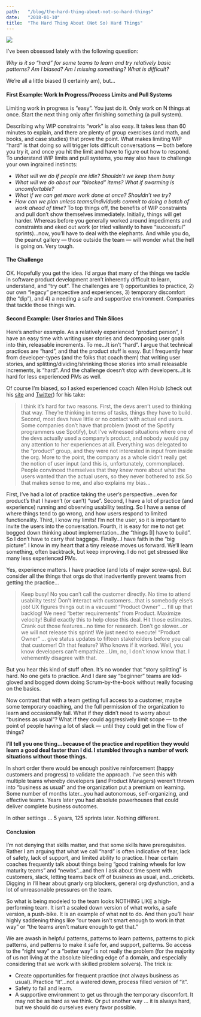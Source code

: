 ```yaml
---
path:	"/blog/the-hard-thing-about-not-so-hard-things"
date:	"2018-01-10"
title:	"The Hard Thing About (Not So) Hard Things"
---
```


![](/images/1*B_2fZo5fN9XXzO1SAa5-Fg@2x.jpeg)

I’ve been obsessed lately with the following question:

*Why is it so “hard” for some teams to learn and try relatively basic patterns? Am I biased? Am I missing something? What is difficult?*

We’re all a little biased (I certainly am), but…

#### First Example: Work In Progress/Process Limits and Pull Systems

Limiting work in progress is “easy”. You just do it. Only work on N things at once. Start the next thing only after finishing something (a pull system).

Describing why WIP constraints “work” is also easy. It takes less than 60 minutes to explain, and there are plenty of group exercises (and math, and books, and case studies) that prove the point. What makes limiting WIP “hard” is that doing so will trigger lots difficult conversations — both before you try it, and once you hit the limit and have to figure out how to respond. To understand WIP limits and pull systems, you may also have to challenge your own ingrained instincts:

* *What will we do if people are idle? Shouldn’t we keep them busy*
* *What will we do about our “blocked” items? What if swarming is uncomfortable?*
* *What if we can get more work done at once? Shouldn’t we try?*
* *How can we plan unless teams/individuals commit to doing a batch of work ahead of time?*
To top things off, the benefits of WIP constraints and pull don’t show themselves immediately. Initially, things will get harder. Whereas before you generally worked around impediments and constraints and eked out work (or tried valiantly to have “successful” sprints)…now, you’ll have to deal with the elephants. And while you do, the peanut gallery — those outside the team — will wonder what the hell is going on. Very tough.

#### The Challenge

OK. Hopefully you get the idea. I’d argue that many of the things we tackle in software product development aren’t inherently difficult to learn, understand, and “try out”. The challenges are 1) opportunities to practice, 2) our own “legacy” perspective and experiences, 3) temporary discomfort (the “dip”), and 4) a needing a safe and supportive environment. Companies that tackle those things win.

#### Second Example: User Stories and Thin Slices

Here’s another example. As a relatively experienced “product person”, I have an easy time with writing user stories and decomposing user goals into thin, releasable increments. To me…It isn’t “hard”. I argue that technical practices are “hard”, and that the product stuff is easy. But I frequently hear from developer-types (and the folks that coach them) that writing user stories, and splitting/dividing/shrinking those stories into small releasable increments, is “hard”. And the challenge doesn’t stop with developers…it is hard for less experienced PMs as well.

Of course I’m biased, so I asked experienced coach Allen Holub (check out his [site](http://holub.com) and [Twitter](https://mobile.twitter.com/allenholub?ref_src=twsrc%5Egoogle%7Ctwcamp%5Eserp%7Ctwgr%5Eauthor)) for his take:


> I think it’s hard for two reasons. First, the devs aren’t used to thinking that way. They’re thinking in terms of tasks, things they have to build. Second, most devs have little or no contact with actual end users.
> Some companies don’t have that problem (most of the Spotify programmers use Spotify), but I’ve witnessed situations where one of the devs actually used a company’s product, and nobody would pay any attention to her experiences at all. Everything was delegated to the “product” group, and they were not interested in input from inside the org. More to the point, the company as a whole didn’t really get the notion of user input (and this is, unfortunately, commonplace). People convinced themselves that they knew more about what the users wanted than the actual users, so they never bothered to ask.So that makes sense to me, and also explains my bias…

First, I’ve had a lot of practice taking the user’s perspective…even for product’s that I haven’t (or can’t) “use”. Second, I have a lot of practice (and experience) running and observing usability testing. So I have a sense of where things tend to go wrong, and how users respond to limited functionality. Third, I know my limits! I’m not the user, so it is important to invite the users into the conversation. Fourth, it is easy for me to not get bogged down thinking about implementation…the “things [I] have to build”. So I don’t have to carry that baggage. Finally…I have faith in the “big picture”. I know in my heart that a tiny release moves us forward. We’ll learn something, often backtrack, but keep improving. I do not get stressed like many less experienced PMs.

Yes, experience matters. I have practice (and lots of major screw-ups). But consider all the things that orgs do that inadvertently prevent teams from getting the practice…


> Keep busy! No you can’t call the customer directly. No time to attend usability tests! Don’t interact with customers…that is somebody else’s job! UX figures things out in a vacuum! “Product Owner” … fill up that backlog! We need “better requirements” from Product. Maximize velocity! Build exactly this to help close this deal. Hit those estimates. Crank out those features…no time for research. Don’t go slower…or we will not release this sprint! We just need to execute! “Product Owner” … give status updates to fifteen stakeholders before you call that customer! Oh that feature? Who knows if it worked.
> Well, you know developers can’t empathize…Um, no, I don’t know know that. I vehemently disagree with that.

But you hear this kind of stuff often. It’s no wonder that “story splitting” is hard. No one gets to practice. And I dare say “beginner” teams are kid-gloved and bogged down doing Scrum-by-the-book without really focusing on the basics.

Now contrast that with a team getting full access to a customer, maybe some temporary coaching, and the full permission of the organization to learn and occasionally fail. What if they didn’t need to worry about “business as usual”? What if they could aggressively limit scope — to the point of people having a lot of slack — until they could get in the flow of things?

**I’ll tell you one thing…because of the practice and repetition they would learn a good deal faster than I did. I stumbled through a number of work situations without those things.**

In short order there would be enough positive reinforcement (happy customers and progress) to validate the approach. I’ve seen this with multiple teams whereby developers (and Product Managers) weren’t thrown into “business as usual” and the organization put a premium on learning. Some number of months later…you had autonomous, self-organizing, and effective teams. Years later you had absolute powerhouses that could deliver complete business outcomes.

In other settings … 5 years, 125 sprints later. Nothing different.

#### Conclusion

I’m not denying that skills matter, and that some skills have prerequisites. Rather I am arguing that what we call “hard” is often indicative of fear, lack of safety, lack of support, and limited ability to practice. I hear certain coaches frequently talk about things being “good training wheels for low maturity teams” and “newbs”…and then I ask about time spent with customers, slack, letting teams back off of business as usual, and…crickets. Digging in I’ll hear about gnarly org blockers, general org dysfunction, and a lot of unreasonable pressures on the team.

So what is being modeled to the team looks NOTHING LIKE a high-performing team. It isn’t a scaled down version of what works, a safe version, a push-bike. It is an example of what not to do. And then you’ll hear highly saddening things like “our team isn’t smart enough to work in that way” or “the teams aren’t mature enough to get that.”

We are awash in helpful patterns, patterns to learn patterns, patterns to pick patterns, and patterns to make it safe for, and support, patterns. So access to the “right way” or a “better way” is not really the problem (for the majority of us not living at the absolute bleeding edge of a domain, and especially considering that we work with skilled problem solvers). The trick is:

* Create opportunities for frequent practice (not always business as usual). Practice “it”…not a watered down, process filled version of “it”.
* Safety to fail and learn.
* A supportive environment to get us through the temporary discomfort.
It may not be as hard as we think. Or put another way … it is always hard, but we should do ourselves every favor possible.

